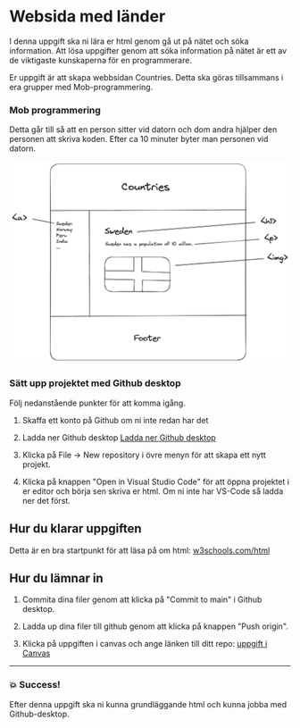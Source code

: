 # Websida med länder

I denna uppgift ska ni lära er html genom gå ut på nätet och söka information. Att lösa uppgifter genom att söka information på nätet är ett av de viktigaste kunskaperna för en programmerare.

Er uppgift är att skapa webbsidan Countries. Detta ska göras tillsammans i era grupper med Mob-programmering.

### Mob programmering

Detta går till så att en person sitter vid datorn och dom andra hjälper den personen att skriva koden. Efter ca 10 minuter byter man personen vid datorn.

![Design](https://github.com/davidshore/chas_coutries/blob/main/webbsida.png)

### Sätt upp projektet med Github desktop

Följ nedanstående punkter för att komma igång.

1. Skaffa ett konto på Github om ni inte redan har det

2. Ladda ner Github desktop [Ladda ner Github desktop](https://desktop.github.com/)

3. Klicka på File -> New repository i övre menyn för att skapa ett nytt projekt.

4. Klicka på knappen "Open in Visual Studio Code" för att öppna projektet i er editor och börja sen skriva er html. Om ni inte har VS-Code så ladda ner det först.

## Hur du klarar uppgiften

Detta är en bra startpunkt för att läsa på om html:
[w3schools.com/html](https://www.w3schools.com/html/default.asp)

## Hur du lämnar in

1. Commita dina filer genom att klicka på "Commit to main" i Github desktop.

2. Ladda up dina filer till github genom att klicka på knappen "Push origin".

3. Klicka på uppgiften i canvas och ange länken till ditt repo:
   [uppgift i Canvas](https://chasacademy.instructure.com/courses/292/assignments/1187)

---

### :boom: Success!

Efter denna uppgift ska ni kunna grundläggande html och kunna jobba med Github-desktop.
